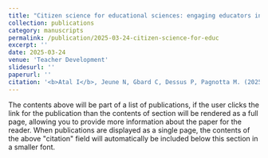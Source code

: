 ```yaml
---
title: "Citizen science for educational sciences: engaging educators in the production of structured practice-based evidence at a large scale"
collection: publications
category: manuscripts
permalink: /publication/2025-03-24-citizen-science-for-educ
excerpt: ''
date: 2025-03-24
venue: 'Teacher Development'
slidesurl: ''
paperurl: ''
citation: '<b>Atal I</b>, Jeune N, Gbard C, Dessus P, Pagnotta M. (2025, in press) Citizen science for educational sciences: engaging educators in the production of structured practice-based evidence at a large scale. <i>Teacher Development</i>.'
---
```


The contents above will be part of a list of publications, if the user clicks the link for the publication than the contents of section will be rendered as a full page, allowing you to provide more information about the paper for the reader. When publications are displayed as a single page, the contents of the above "citation" field will automatically be included below this section in a smaller font.
